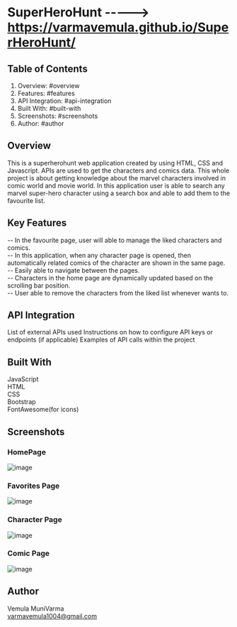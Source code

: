 
# SuperHeroHunt -----> https://varmavemula.github.io/SuperHeroHunt/

## Table of Contents

1. Overview: #overview
2. Features: #features
3. API Integration: #api-integration
4. Built With: #built-with
6. Screenshots: #screenshots
7. Author: #author


## Overview
This is a superherohunt web application created by using HTML, CSS and Javascript. APIs are used to get the characters and comics data.
This whole project is about getting knowledge about the marvel characters involved in comic world and movie world.
In this application user is able to search any marvel super-hero character using a search box and able to add them to the favourite list.

## Key Features
-- In the favourite page, user will able to manage the liked characters and comics.\
-- In this application, when any character page is opened, then automatically related comics of the character are shown in the same page.\
-- Easily able to navigate between the pages.\
-- Characters in the home page are dynamically updated based on the scrolling bar position.\
-- User able to remove the characters from the liked list whenever wants to.

## API Integration
List of external APIs used
Instructions on how to configure API keys or endpoints (if applicable)
Examples of API calls within the project

## Built With
JavaScript\
HTML\
CSS\
Bootstrap\
FontAwesome(for icons)

## Screenshots
### HomePage
![image](https://github.com/varmavemula/SuperHeroHunt/assets/125905044/b73383c5-7a12-4ef9-b938-a7eebf21e820)

### Favorites Page
![image](https://github.com/varmavemula/SuperHeroHunt/assets/125905044/abd01be5-8812-4890-8bc0-f1853d2b7479)

### Character Page
![image](https://github.com/varmavemula/SuperHeroHunt/assets/125905044/b96bd820-5998-422a-97e5-4be984109ba6)

### Comic Page
![image](https://github.com/varmavemula/SuperHeroHunt/assets/125905044/7401f874-1ae9-4cfa-af50-02311ec2618e)


## Author
Vemula MuniVarma\
varmavemula1004@gmail.com
